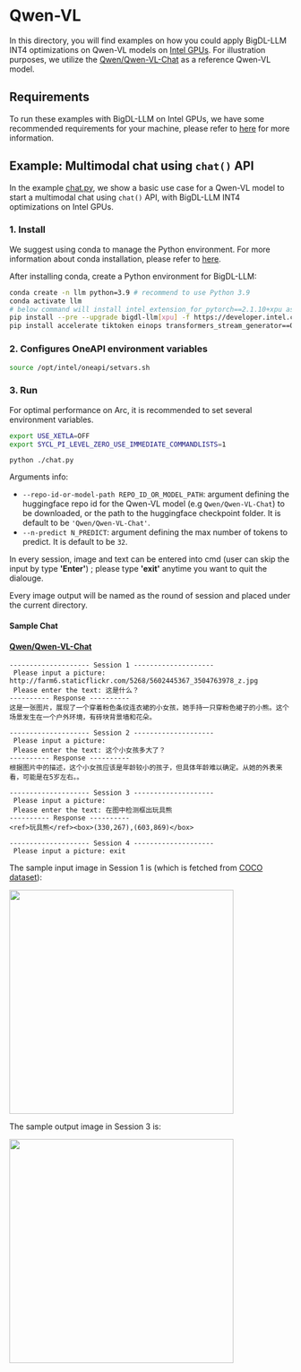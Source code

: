 # Qwen-VL
In this directory, you will find examples on how you could apply BigDL-LLM INT4 optimizations on Qwen-VL models on [Intel GPUs](../../../README.md). For illustration purposes, we utilize the [Qwen/Qwen-VL-Chat](https://huggingface.co/Qwen/Qwen-VL-Chat) as a reference Qwen-VL model.

## Requirements
To run these examples with BigDL-LLM on Intel GPUs, we have some recommended requirements for your machine, please refer to [here](../../../README.md#requirements) for more information.

## Example: Multimodal chat using `chat()` API
In the example [chat.py](./chat.py), we show a basic use case for a Qwen-VL model to start a multimodal chat using `chat()` API, with BigDL-LLM INT4 optimizations on Intel GPUs.
### 1. Install
We suggest using conda to manage the Python environment. For more information about conda installation, please refer to [here](https://docs.conda.io/en/latest/miniconda.html#).

After installing conda, create a Python environment for BigDL-LLM:
```bash
conda create -n llm python=3.9 # recommend to use Python 3.9
conda activate llm
# below command will install intel_extension_for_pytorch==2.1.10+xpu as default
pip install --pre --upgrade bigdl-llm[xpu] -f https://developer.intel.com/ipex-whl-stable-xpu
pip install accelerate tiktoken einops transformers_stream_generator==0.0.4 scipy torchvision pillow tensorboard matplotlib # additional package required for Qwen-VL-Chat to conduct generation
```

### 2. Configures OneAPI environment variables
```bash
source /opt/intel/oneapi/setvars.sh
```

### 3. Run

For optimal performance on Arc, it is recommended to set several environment variables.

```bash
export USE_XETLA=OFF
export SYCL_PI_LEVEL_ZERO_USE_IMMEDIATE_COMMANDLISTS=1
```
```
python ./chat.py
```

Arguments info:
- `--repo-id-or-model-path REPO_ID_OR_MODEL_PATH`: argument defining the huggingface repo id for the Qwen-VL model (e.g `Qwen/Qwen-VL-Chat`) to be downloaded, or the path to the huggingface checkpoint folder. It is default to be `'Qwen/Qwen-VL-Chat'`.
- `--n-predict N_PREDICT`: argument defining the max number of tokens to predict. It is default to be `32`.
  
In every session, image and text can be entered into cmd (user can skip the input by type **'Enter'**) ; please type **'exit'** anytime you want to quit the dialouge.

Every image output will be named as the round of session and placed under the current directory.

#### Sample Chat
#### [Qwen/Qwen-VL-Chat](https://huggingface.co/Qwen/Qwen-VL-Chat)

```log
-------------------- Session 1 --------------------
 Please input a picture: http://farm6.staticflickr.com/5268/5602445367_3504763978_z.jpg
 Please enter the text: 这是什么？
---------- Response ----------
这是一张图片，展现了一个穿着粉色条纹连衣裙的小女孩，她手持一只穿粉色裙子的小熊。这个场景发生在一个户外环境，有砖块背景墙和花朵。

-------------------- Session 2 --------------------
 Please input a picture:
 Please enter the text: 这个小女孩多大了？
---------- Response ----------
根据图片中的描述，这个小女孩应该是年龄较小的孩子，但具体年龄难以确定。从她的外表来看，可能是在5岁左右。。 

-------------------- Session 3 --------------------
 Please input a picture: 
 Please enter the text: 在图中检测框出玩具熊
---------- Response ----------
<ref>玩具熊</ref><box>(330,267),(603,869)</box>

-------------------- Session 4 --------------------
 Please input a picture: exit
```
The sample input image in Session 1 is (which is fetched from [COCO dataset](https://cocodataset.org/#explore?id=264959)):

<a href="http://farm6.staticflickr.com/5268/5602445367_3504763978_z.jpg"><img width=400px src="http://farm6.staticflickr.com/5268/5602445367_3504763978_z.jpg" ></a>

The sample output image in Session 3 is:

<a href="https://llm-assets.readthedocs.io/en/latest/_images/qwen-vl-example-output-gpu.png"><img width=400px src="https://llm-assets.readthedocs.io/en/latest/_images/qwen-vl-example-output-gpu.png" ></a>
